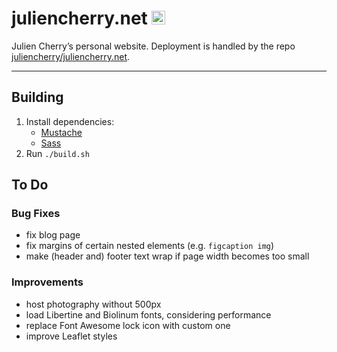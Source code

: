 # juliencherry.net <img alt="" src="https://raw.githubusercontent.com/juliencherry/personal-website/master/favicon.ico" width="22px" height="22px">

Julien Cherry’s personal website. Deployment is handled by the repo [juliencherry/juliencherry.net](https://github.com/juliencherry/juliencherry.net).

---

## Building

1. Install dependencies:
	* [Mustache](https://mustache.github.io/)
	* [Sass](https://sass-lang.com/install)
2. Run `./build.sh`

## To Do

### Bug Fixes

* fix blog page
* fix margins of certain nested elements (e.g. `figcaption img`)
* make (header and) footer text wrap if page width becomes too small

### Improvements

* host photography without 500px
* load Libertine and Biolinum fonts, considering performance
* replace Font Awesome lock icon with custom one
* improve Leaflet styles
